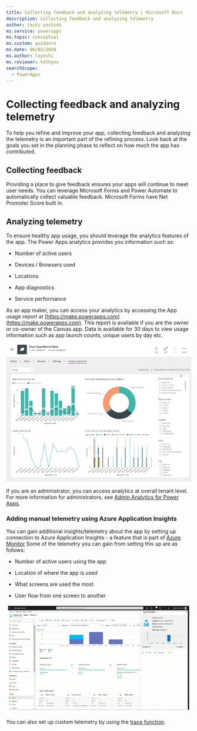```yaml
---
title: Collecting feedback and analyzing telemetry | Microsoft Docs
description: Collecting feedback and analyzing telemetry
author: taiki-yoshida
ms.service: powerapps
ms.topic: conceptual
ms.custom: guidance
ms.date: 06/02/2020
ms.author: tayoshi
ms.reviewer: kathyos
searchScope:  
  - PowerApps
---
```


# Collecting feedback and analyzing telemetry

To help you refine and improve your app, collecting feedback and analyzing the
telemetry is an important part of the refining process. Look
back at the goals you set in the planning phase to reflect
on how much the app has contributed.

## Collecting feedback

Providing a place to give feedback ensures your apps will continue to meet user
needs. You can leverage Microsoft Forms and Power Automate to automatically
collect valuable feedback. Microsoft Forms have Net Promoter Score built in.

## Analyzing telemetry

To ensure healthy app usage, you should leverage the analytics features of the
app. The Power Apps analytics provides you information such as:

-   Number of active users

-   Devices / Browsers used

-   Locations

-   App diagnostics

-   Service performance

As an app maker, you can access your analytics by accessing the App usage
report at [https://make.powerapps.com](https://make.powerapps.com). This report is available if you are the owner or co-owner of the Canvas
app. Data is available for 30 days to view usage information such as app launch
counts, unique users by day etc.

![A screenshot of App Usage Report](media/telemetry.png)

If you are an administrator, you can access analytics at overall tenant level.
For more information for administrators, see [Admin Analytics for Power
Apps](https://docs.microsoft.com/power-platform/admin/analytics-powerapps).

### Adding manual telemetry using Azure Application Insights

You can gain additional insights/telemetry about the app by setting up
connection to Azure Application Insights - a feature that is part of [Azure
Monitor](https://docs.microsoft.com/azure/azure-monitor/overview) Some of the
telemetry you can gain from setting this up are as follows:

-   Number of active users using the app

-   Location of where the app is used

-   What screens are used the most

-   User flow from one screen to another

![A screenshot of Azure Application Insights](media/app-insights.png)

You can also set up custom telemetry by using the [trace
function](https://docs.microsoft.com/powerapps/maker/canvas-apps/functions/function-trace).
